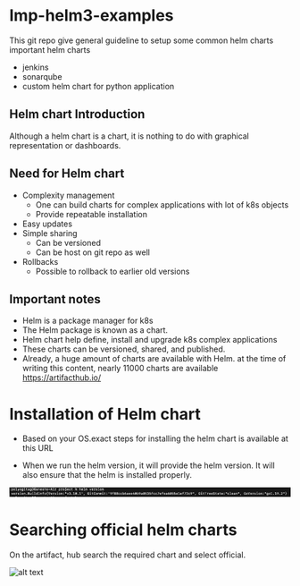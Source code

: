 # Imp-helm3-examples
This git repo give general guideline to setup some common helm charts
important helm charts
- jenkins
- sonarqube
- custom helm chart for python application

## Helm chart Introduction

Although a helm chart is a chart, it is nothing to do with graphical representation or dashboards.

## Need for Helm chart

- Complexity management
  - One can build charts for complex applications with lot of k8s objects 
  - Provide repeatable installation
- Easy updates
- Simple sharing 
  - Can be versioned 
  - Can be host on git repo as well
- Rollbacks
  - Possible to rollback to earlier old versions

## Important notes
- Helm is a package manager for k8s
- The Helm package is known as a chart.
- Helm chart help define, install and upgrade k8s complex applications
- These charts can be versioned, shared, and published.
- Already, a huge amount of charts are available with Helm. at the time of writing this content, nearly 11000 charts are available https://artifacthub.io/

# Installation of Helm chart
- Based on your OS.exact steps for installing the helm chart is available at this URL

- When we run the helm version, it will provide the helm version. It will also ensure that the helm is installed properly.
  
![alt text](https://github.com/Yogita-Pol/imp-helm3-examples/blob/main/Images/helm_version.jpeg)

# Searching official helm charts
On the artifact, hub search the required chart and select official.



![alt text](ttps://github.com/Yogita-Pol/imp-helm3-examples/blob/main/Images/helm_pull.jpeg)

